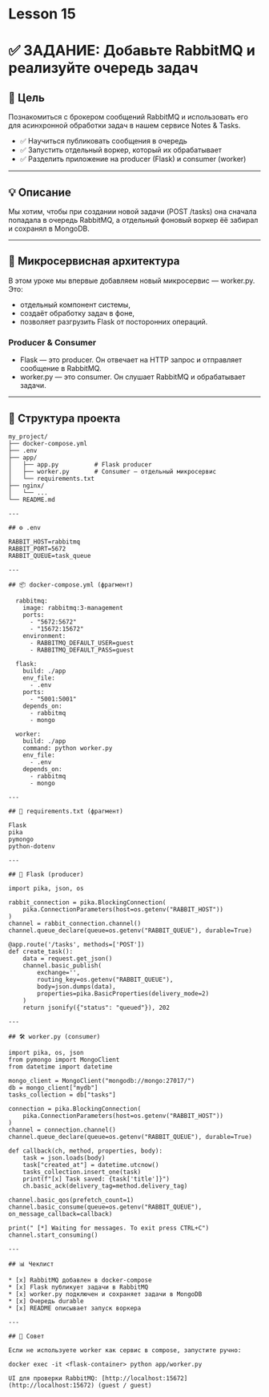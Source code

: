 # Lesson 15
# ✅ ЗАДАНИЕ: Добавьте RabbitMQ и реализуйте очередь задач

## 🌟 Цель

Познакомиться с брокером сообщений RabbitMQ и использовать его для асинхронной обработки задач в нашем сервисе Notes & Tasks.

* ✅ Научиться публиковать сообщения в очередь
* ✅ Запустить отдельный воркер, который их обрабатывает
* ✅ Разделить приложение на producer (Flask) и consumer (worker)

---

## 💡 Описание

Мы хотим, чтобы при создании новой задачи (POST /tasks) она сначала попадала в очередь RabbitMQ, а отдельный фоновый воркер ёё забирал и сохранял в MongoDB.

---

## 🧰 Микросервисная архитектура

В этом уроке мы впервые добавляем новый микросервис — worker.py. Это:

* отдельный компонент системы,
* создаёт обработку задач в фоне,
* позволяет разгрузить Flask от посторонних операций.

### Producer & Consumer

* Flask — это producer. Он отвечает на HTTP запрос и отправляет сообщение в RabbitMQ.
* worker.py — это consumer. Он слушает RabbitMQ и обрабатывает задачи.

---

## 📆 Структура проекта
```
my_project/
├── docker-compose.yml
├── .env
├── app/
│   ├── app.py          # Flask producer
│   ├── worker.py       # Consumer — отдельный микросервис
│   └── requirements.txt
├── nginx/
│   └── ...
└── README.md

---

## ⚙️ .env

RABBIT_HOST=rabbitmq
RABBIT_PORT=5672
RABBIT_QUEUE=task_queue

---

## 📦 docker-compose.yml (фрагмент)

  rabbitmq:
    image: rabbitmq:3-management
    ports:
      - "5672:5672"
      - "15672:15672"
    environment:
      - RABBITMQ_DEFAULT_USER=guest
      - RABBITMQ_DEFAULT_PASS=guest

  flask:
    build: ./app
    env_file:
      - .env
    ports:
      - "5001:5001"
    depends_on:
      - rabbitmq
      - mongo

  worker:
    build: ./app
    command: python worker.py
    env_file:
      - .env
    depends_on:
      - rabbitmq
      - mongo

---

## 📜 requirements.txt (фрагмент)

Flask
pika
pymongo
python-dotenv

---

## 🐉 Flask (producer)

import pika, json, os

rabbit_connection = pika.BlockingConnection(
    pika.ConnectionParameters(host=os.getenv("RABBIT_HOST"))
)
channel = rabbit_connection.channel()
channel.queue_declare(queue=os.getenv("RABBIT_QUEUE"), durable=True)

@app.route('/tasks', methods=['POST'])
def create_task():
    data = request.get_json()
    channel.basic_publish(
        exchange='',
        routing_key=os.getenv("RABBIT_QUEUE"),
        body=json.dumps(data),
        properties=pika.BasicProperties(delivery_mode=2)
    )
    return jsonify({"status": "queued"}), 202

---

## 🛠 worker.py (consumer)

import pika, os, json
from pymongo import MongoClient
from datetime import datetime

mongo_client = MongoClient("mongodb://mongo:27017/")
db = mongo_client["mydb"]
tasks_collection = db["tasks"]

connection = pika.BlockingConnection(
    pika.ConnectionParameters(host=os.getenv("RABBIT_HOST"))
)
channel = connection.channel()
channel.queue_declare(queue=os.getenv("RABBIT_QUEUE"), durable=True)

def callback(ch, method, properties, body):
    task = json.loads(body)
    task["created_at"] = datetime.utcnow()
    tasks_collection.insert_one(task)
    print(f"[x] Task saved: {task['title']}")
    ch.basic_ack(delivery_tag=method.delivery_tag)

channel.basic_qos(prefetch_count=1)
channel.basic_consume(queue=os.getenv("RABBIT_QUEUE"), on_message_callback=callback)

print(" [*] Waiting for messages. To exit press CTRL+C")
channel.start_consuming()

---

## 📊 Чеклист

* [x] RabbitMQ добавлен в docker-compose
* [x] Flask публикует задачи в RabbitMQ
* [x] worker.py подключен и сохраняет задачи в MongoDB
* [x] Очередь durable
* [x] README описывает запуск воркера

---

## 🌼 Совет

Если не используете worker как сервис в compose, запустите ручно:

docker exec -it <flask-container> python app/worker.py

UI для проверки RabbitMQ: [http://localhost:15672](http://localhost:15672) (guest / guest)
